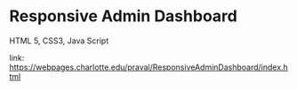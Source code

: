 # Responsive Admin Dashboard
 HTML 5, CSS3, Java Script

link: https://webpages.charlotte.edu/praval/ResponsiveAdminDashboard/index.html
